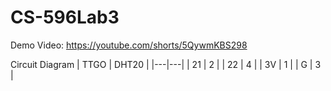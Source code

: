 # CS-596Lab3

Demo Video: https://youtube.com/shorts/5QywmKBS298

Circuit Diagram
| TTGO | DHT20 |
|---|---|
| 21 | 2 |
| 22 | 4 |
| 3V | 1 |
| G | 3 |
